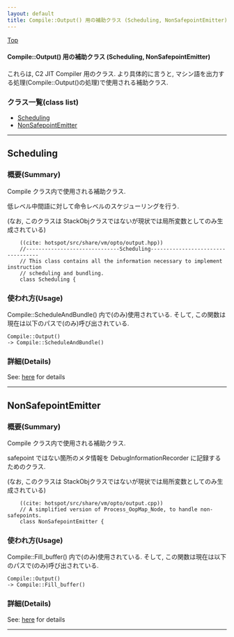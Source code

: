 ```yaml
---
layout: default
title: Compile::Output() 用の補助クラス (Scheduling, NonSafepointEmitter)
---
```

[Top](../index.html)

#### Compile::Output() 用の補助クラス (Scheduling, NonSafepointEmitter)

これらは, C2 JIT Compiler 用のクラス.
より具体的に言うと, マシン語を出力する処理(Compile::Output()の処理)で使用される補助クラス.


### クラス一覧(class list)

  * [Scheduling](#nohnVSPGQI)
  * [NonSafepointEmitter](#noL_d7oFZw)


---
## <a name="nohnVSPGQI" id="nohnVSPGQI">Scheduling</a>

### 概要(Summary)
Compile クラス内で使用される補助クラス.

低レベル中間語に対して命令レベルのスケジューリングを行う.

(なお, このクラスは StackObjクラスではないが現状では局所変数としてのみ生成されている)


```
    ((cite: hotspot/src/share/vm/opto/output.hpp))
    //------------------------------Scheduling----------------------------------
    // This class contains all the information necessary to implement instruction
    // scheduling and bundling.
    class Scheduling {
```

### 使われ方(Usage)
Compile::ScheduleAndBundle() 内で(のみ)使用されている.
そして, この関数は現在は以下のパスで(のみ)呼び出されている.

```
Compile::Output()
-> Compile::ScheduleAndBundle()
```




### 詳細(Details)
See: [here](../doxygen/classScheduling.html) for details

---
## <a name="noL_d7oFZw" id="noL_d7oFZw">NonSafepointEmitter</a>

### 概要(Summary)
Compile クラス内で使用される補助クラス.

safepoint ではない箇所のメタ情報を DebugInformationRecorder に記録するためのクラス.

(なお, このクラスは StackObjクラスではないが現状では局所変数としてのみ生成されている)


```
    ((cite: hotspot/src/share/vm/opto/output.cpp))
    // A simplified version of Process_OopMap_Node, to handle non-safepoints.
    class NonSafepointEmitter {
```

### 使われ方(Usage)
Compile::Fill_buffer() 内で(のみ)使用されている.
そして, この関数は現在は以下のパスで(のみ)呼び出されている.

```
Compile::Output()
-> Compile::Fill_buffer()
```





### 詳細(Details)
See: [here](../doxygen/classNonSafepointEmitter.html) for details

---
